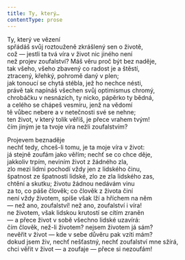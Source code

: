 ```yaml
---
title: Ty, který…
contentType: prose
---
```


Ty, který ve vězení  
spřádáš svůj roztouženě zkrášlený sen o životě,  
což — jestli ta tvá víra v život nic jiného není  
než projev zoufalství? Máš věru proč být bez naděje,  
tak všeho, všeho zbavený co radost je a štěstí,  
ztracený, křehký, pohromě daný v plen;  
jak tonoucí se chytá stébla, jež ho nechce nésti,  
právě tak napínáš všechen svůj optimismus chromý,  
chrobáčku v nesnázích, ty nicko, pápěrko ty bědná,  
a celého se chápeš vesmíru, jenž na vědomí  
tě vůbec nebere a v netečnosti své se nehne;  
ten život, v který tolik věříš, je přece vrahem tvým!  
čím jiným je ta tvoje víra nežli zoufalstvím?

Projevem beznaděje  
nechť tedy, chceš-li tomu, je ta moje víra v život:  
já stejně zoufám jako věřím; nechť se co chce děje,  
jakkoliv trpím, neviním život z žádného zla,  
zlo mezi lidmi pochodí vždy jen z lidského činu,  
špatnost ze špatnosti lidské, zlo ze zla lidského zas,  
chtění a skutku; životu žádnou nedávám vinu  
za to, co páše člověk; co člověk z života činí  
není vždy životem, spíše však lží a hříchem na něm  
— než ano, zoufalství! než ano, zoufalství i víra!  
ne životem, však lidskou krutostí se cítím zraněn  
— a přece život v sobě všechno lidské uzavírá:  
čím člověk, než-li životem? nejsem životem já sám?  
nevěřit v život — kde v sebe důvěru pak vzíti mám?  
dokud jsem živ, nechť nešťastný, nechť zoufalství mne sžírá,  
chci věřit v život — a zoufaje — přece si nezoufám!
